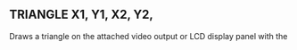 ## TRIANGLE X1, Y1, X2, Y2,

Draws a triangle on the attached video output or LCD display panel with the